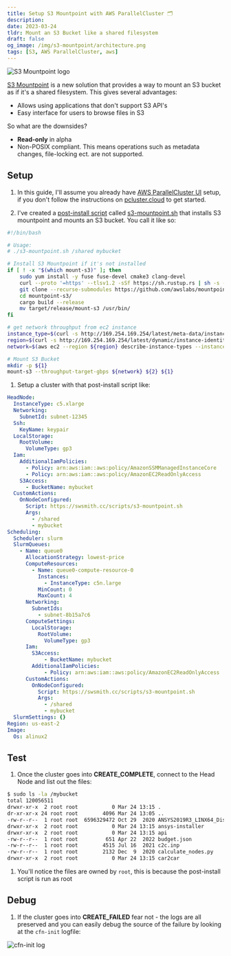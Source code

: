 ```yaml
---
title: Setup S3 Mountpoint with AWS ParallelCluster 🗂
description:
date: 2023-03-24
tldr: Mount an S3 Bucket like a shared filesystem
draft: false
og_image: /img/s3-mountpoint/architecture.png
tags: [S3, AWS ParallelCluster, aws]
---
```


![S3 Mountpoint logo](/img/s3-mountpoint/architecture.png)

[S3 Mountpoint](https://aws.amazon.com/about-aws/whats-new/2023/03/mountpoint-amazon-s3/) is a new solution that provides a way to mount an S3 bucket as if it's a shared filesystem. This gives several advantages:

* Allows using applications that don't support S3 API's
* Easy interface for users to browse files in S3

So what are the downsides?

* **Read-only** in alpha
* Non-POSIX compliant. This means operations such as metadata changes, file-locking ect. are not supported.

## Setup

1. In this guide, I'll assume you already have [AWS ParallelCluster UI](https://pcluster.cloud) setup, if you don't follow the instructions on [pcluster.cloud](https://pcluster.cloud) to get started.

1. I've created a [post-install script](https://docs.aws.amazon.com/parallelcluster/latest/ug/custom-bootstrap-actions-v3.html) called [s3-mountpoint.sh](/scripts/s3-mountpoint.sh) that installs S3 mountpoint and mounts an S3 bucket. You call it like so:

```bash
#!/bin/bash

# Usage:
# ./s3-mountpoint.sh /shared mybucket

# Install S3 Mountpoint if it's not installed
if [ ! -x "$(which mount-s3)" ]; then
    sudo yum install -y fuse fuse-devel cmake3 clang-devel
    curl --proto '=https' --tlsv1.2 -sSf https://sh.rustup.rs | sh -s -- -y
    git clone --recurse-submodules https://github.com/awslabs/mountpoint-s3.git
    cd mountpoint-s3/
    cargo build --release
    mv target/release/mount-s3 /usr/bin/
fi

# get network throughput from ec2 instance
instance_type=$(curl -s http://169.254.169.254/latest/meta-data/instance-type)
region=$(curl -s http://169.254.169.254/latest/dynamic/instance-identity/document | grep region|awk -F\" '{print $4}')
network=$(aws ec2 --region ${region} describe-instance-types --instance-types ${instance_type} --query "InstanceTypes[].[NetworkInfo.NetworkPerformance]" --output text | grep -o '[0-9]\+')

# Mount S3 Bucket
mkdir -p ${1}
mount-s3 --throughput-target-gbps ${network} ${2} ${1}
```

1. Setup a cluster with that post-install script like:

```yaml
HeadNode:
  InstanceType: c5.xlarge
  Networking:
    SubnetId: subnet-12345
  Ssh:
    KeyName: keypair
  LocalStorage:
    RootVolume:
      VolumeType: gp3
  Iam:
    AdditionalIamPolicies:
      - Policy: arn:aws:iam::aws:policy/AmazonSSMManagedInstanceCore
      - Policy: arn:aws:iam::aws:policy/AmazonEC2ReadOnlyAccess
    S3Access:
      - BucketName: mybucket
  CustomActions:
    OnNodeConfigured:
      Script: https://swsmith.cc/scripts/s3-mountpoint.sh
      Args:
        - /shared
        - mybucket
Scheduling:
  Scheduler: slurm
  SlurmQueues:
    - Name: queue0
      AllocationStrategy: lowest-price
      ComputeResources:
        - Name: queue0-compute-resource-0
          Instances:
            - InstanceType: c5n.large
          MinCount: 0
          MaxCount: 4
      Networking:
        SubnetIds:
          - subnet-8b15a7c6
      ComputeSettings:
        LocalStorage:
          RootVolume:
            VolumeType: gp3
      Iam:
        S3Access:
            - BucketName: mybucket
        AdditionalIamPolicies:
            - Policy: arn:aws:iam::aws:policy/AmazonEC2ReadOnlyAccess
      CustomActions:
        OnNodeConfigured:
          Script: https://swsmith.cc/scripts/s3-mountpoint.sh
          Args:
            - /shared
            - mybucket
  SlurmSettings: {}
Region: us-east-2
Image:
  Os: alinux2
```

## Test

1. Once the cluster goes into **CREATE_COMPLETE**, connect to the Head Node and list out the files:

```bash
$ sudo ls -la /mybucket
total 120056511
drwxr-xr-x  2 root root           0 Mar 24 13:15 .
dr-xr-xr-x 24 root root        4096 Mar 24 13:05 ..
-rw-r--r--  1 root root  6596329472 Oct 29  2020 ANSYS2019R3_LINX64_Disk2.iso
drwxr-xr-x  2 root root           0 Mar 24 13:15 ansys-installer
drwxr-xr-x  2 root root           0 Mar 24 13:15 api
-rw-r--r--  1 root root         651 Apr 22  2022 budget.json
-rw-r--r--  1 root root        4515 Jul 16  2021 c2c.inp
-rw-r--r--  1 root root        2132 Dec  9  2020 calculate_nodes.py
drwxr-xr-x  2 root root           0 Mar 24 13:15 car2car
```

1. You'll notice the files are owned by `root`, this is because the post-install script is run as root

## Debug

1. If the cluster goes into **CREATE_FAILED** fear not - the logs are all preserved and you can easily debug the source of the failure by looking at the `cfn-init` logfile:

![cfn-init log](/img/s3-mountpoint/cfn-init.png)
